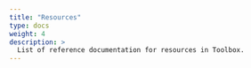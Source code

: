 ```yaml
---
title: "Resources"
type: docs
weight: 4
description: >
  List of reference documentation for resources in Toolbox.
---
```

